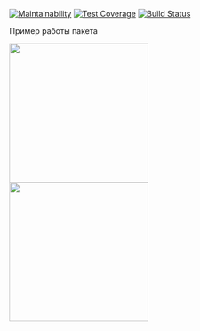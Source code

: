 [![Maintainability](https://api.codeclimate.com/v1/badges/e66224ae25e3b4757d40/maintainability)](https://codeclimate.com/github/Maksim1509/project-lvl2-s443/maintainability)
[![Test Coverage](https://api.codeclimate.com/v1/badges/e66224ae25e3b4757d40/test_coverage)](https://codeclimate.com/github/Maksim1509/project-lvl2-s443/test_coverage)
[![Build Status](https://travis-ci.com/Maksim1509/project-lvl2-s443.svg?branch=master)](https://travis-ci.com/Maksim1509/project-lvl2-s443)


Пример работы пакета
<div cursor="pointer">
    <a href="https://asciinema.org/a/p2WVnjSOcZSID117N7dz5dVKv" target="_blank">
        <img src="https://asciinema.org/a/p2WVnjSOcZSID117N7dz5dVKv.svg" height="250px"/>
    </a>
</div>
<div cursor="pointer">
    <a href="https://asciinema.org/a/GgC0a7mQBKAYrxsVWyJ3if1b5" target="_blank">
        <img src="https://asciinema.org/a/GgC0a7mQBKAYrxsVWyJ3if1b5.svg" height="250px"/>
    </a>
</div>

